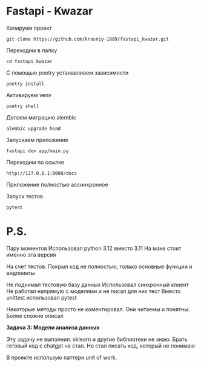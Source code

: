 # Fastapi - Kwazar

Копируем проект

`git clone https://github.com/krasniy-1889/fastapi_kwazar.git`

Переходим в папку

`cd fastapi_kwazar`

С помощью poetry устанавлиаем зависимости

`poetry install`

Активируем venv

`poetry shell`

Делаем миграцию alembic

`alembic upgrade head`

Запускаем приложение

`fastapi dev app/main.py`

Переходим по ссылке

`http://127.0.0.1:8000/docs`

Приложение полностью ассинхронное

Запуск тестов

`pytest`

# P.S.

Пару моментов
Использовал python 3.12 вместо 3.11
На маке стоит именно эта версия

На счет тестов.
Покрыл код не полностью, только основные функции и ендпоинты

Не поднимал тестовую базу данных
Использовал синхронный клиент
Не работал напрямую с моделями и не писал для них тест
Вместо unittest использовал pytest

Некоторые методы просто не коментировал. Они читаемы и понятны. Более сложне описал

**Задача 3: Модели анализа данных**

Эту задачу не выполнил. sklearn и другие библиотеки не знаю. Брать готовый код с chatgpt не стал. Не стал писать код, который не понимаю


В проекте использую паттерн unit of work.
